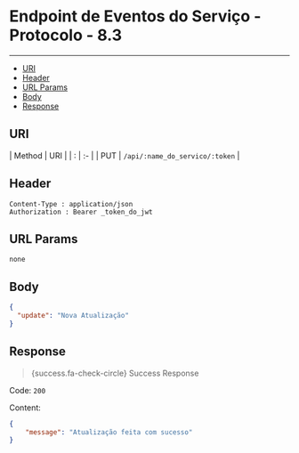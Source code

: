 # Endpoint de Eventos do Serviço - Protocolo - 8.3


---

- [URI](#uri)
- [Header](#header)
- [URL Params](#params)
- [Body](#body)
- [Response](#response)

<a name="uri"></a>
## URI

| Method | URI | 
| : |   :-   |
| PUT | `/api/:name_do_servico/:token` |

<a name="header"></a>
## Header

```markup 
Content-Type : application/json
Authorization : Bearer _token_do_jwt
```

<a name="params"></a>
## URL Params

```markup 
none
```

<a name="body"></a>
## Body

```json 
{
  "update": "Nova Atualização"
}
```

<a name="response"></a>
## Response

> {success.fa-check-circle} Success Response

Code: `200`

Content:

```json 
{
    "message": "Atualização feita com sucesso"
}
```
